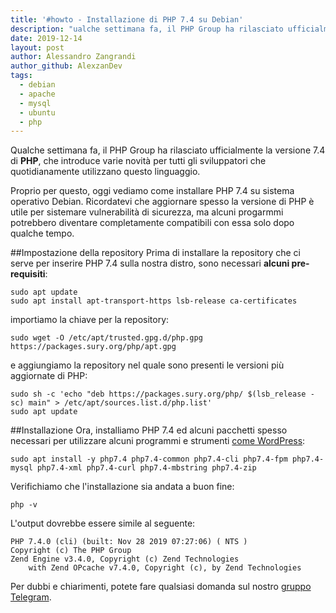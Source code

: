 ```yaml
---
title: '#howto - Installazione di PHP 7.4 su Debian'
description: "ualche settimana fa, il PHP Group ha rilasciato ufficialmente la versione 7.4 di PHP.."
date: 2019-12-14
layout: post
author: Alessandro Zangrandi
author_github: AlexzanDev
tags:
  - debian  
  - apache  
  - mysql  
  - ubuntu  
  - php
---
```

Qualche settimana fa, il PHP Group ha rilasciato ufficialmente la versione 7.4 di **PHP**, che introduce varie novità per tutti gli sviluppatori che quotidianamente utilizzano questo linguaggio.

Proprio per questo, oggi vediamo come installare PHP 7.4 su sistema operativo Debian. Ricordatevi che aggiornare spesso la versione di PHP è utile per sistemare vulnerabilità di sicurezza, ma alcuni progarmmi potrebbero diventare completamente compatibili con essa solo dopo qualche tempo.

##Impostazione della repository
Prima di installare la repository che ci serve per inserire PHP 7.4 sulla nostra distro, sono necessari **alcuni pre-requisiti**:

```
sudo apt update 
sudo apt install apt-transport-https lsb-release ca-certificates
```

importiamo la chiave per la repository:

```
sudo wget -O /etc/apt/trusted.gpg.d/php.gpg https://packages.sury.org/php/apt.gpg
```

e aggiungiamo la repository nel quale sono presenti le versioni più aggiornate di PHP:

```
sudo sh -c 'echo "deb https://packages.sury.org/php/ $(lsb_release -sc) main" > /etc/apt/sources.list.d/php.list'
sudo apt update
```

##Installazione
Ora, installiamo PHP 7.4 ed alcuni pacchetti spesso necessari per utilizzare alcuni programmi e strumenti <a href="https://linuxhub.it/articles/howto-installare-wordpress-via-apache-su-debian-ubuntu-e-derivate">come WordPress</a>:

```
sudo apt install -y php7.4 php7.4-common php7.4-cli php7.4-fpm php7.4-mysql php7.4-xml php7.4-curl php7.4-mbstring php7.4-zip
```

Verifichiamo che l'installazione sia andata a buon fine:

```
php -v
```

L'output dovrebbe essere simile al seguente:
```
PHP 7.4.0 (cli) (built: Nov 28 2019 07:27:06) ( NTS )
Copyright (c) The PHP Group
Zend Engine v3.4.0, Copyright (c) Zend Technologies
    with Zend OPcache v7.4.0, Copyright (c), by Zend Technologies
```

Per dubbi e chiarimenti, potete fare qualsiasi domanda sul nostro <a href="t.me/gentedilinux">gruppo Telegram</a>.